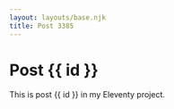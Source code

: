 ```yaml
---
layout: layouts/base.njk
title: Post 3385
---
```


# Post {{ id }}

This is post {{ id }} in my Eleventy project.
